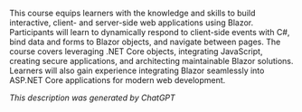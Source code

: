 This course equips learners with the knowledge and skills to build interactive, client- and server-side web applications using Blazor. Participants will learn to dynamically respond to client-side events with C#, bind data and forms to Blazor objects, and navigate between pages. The course covers leveraging .NET Core objects, integrating JavaScript, creating secure applications, and architecting maintainable Blazor solutions. Learners will also gain experience integrating Blazor seamlessly into ASP.NET Core applications for modern web development.

*This description was generated by ChatGPT*